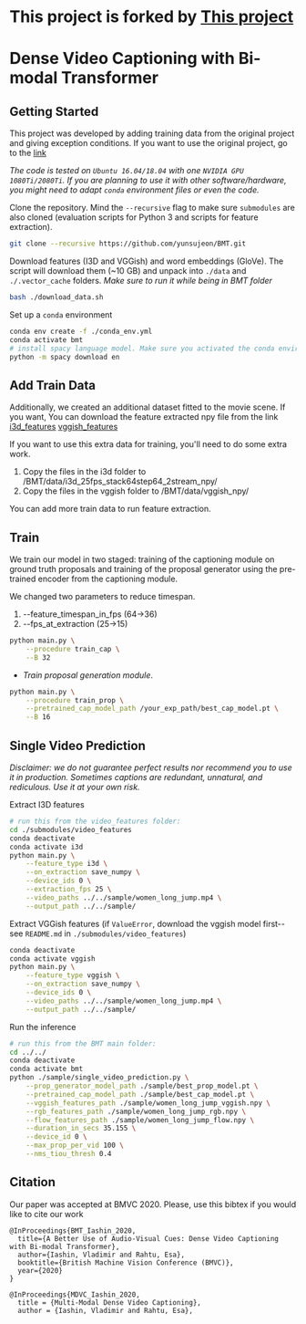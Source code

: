 # This project is forked by [This project](https://github.com/v-iashin/BMT)

# Dense Video Captioning with Bi-modal Transformer

## Getting Started

This project was developed by adding training data from the original project and giving exception conditions. If you want to use the original project, go to the [link](https://github.com/v-iashin/BMT)

_The code is tested on `Ubuntu 16.04/18.04` with one `NVIDIA GPU 1080Ti/2080Ti`. If you are planning to use it with other software/hardware, you might need to adapt `conda` environment files or even the code._

Clone the repository. Mind the `--recursive` flag to make sure `submodules` are also cloned (evaluation scripts for Python 3 and scripts for feature extraction).
```bash
git clone --recursive https://github.com/yunsujeon/BMT.git
```

Download features (I3D and VGGish) and word embeddings (GloVe). The script will download them (~10 GB) and unpack into `./data` and `./.vector_cache` folders. *Make sure to run it while being in BMT folder*
```bash
bash ./download_data.sh

```
Set up a `conda` environment
```bash
conda env create -f ./conda_env.yml
conda activate bmt
# install spacy language model. Make sure you activated the conda environment
python -m spacy download en
```

## Add Train Data
Additionally, we created an additional dataset fitted to the movie scene. If you want, You can download the feature extracted npy file from the link 
[i3d_features](https://drive.google.com/drive/folders/1UTVkkgowg5wriGvX5vEuREAmBtnsg17L?usp=sharing)
[vggish_features](https://drive.google.com/drive/folders/1xTI488LitnyNrBwL8PTWlBx0-id_m_0A?usp=sharing)

If you want to use this extra data for training, you'll need to do some extra work.
1. Copy the files in the i3d folder to /BMT/data/i3d_25fps_stack64step64_2stream_npy/
2. Copy the files in the vggish folder to /BMT/data/vggish_npy/

You can add more train data to run feature extraction.


## Train

We train our model in two staged: training of the captioning module on ground truth proposals and training of the proposal generator using the pre-trained encoder from the captioning module.

We changed two parameters to reduce timespan.
1. --feature_timespan_in_fps (64->36)
2. --fps_at_extraction (25->15)

```bash
python main.py \
    --procedure train_cap \
    --B 32
```

- *Train proposal generation module*.
```bash
python main.py \
    --procedure train_prop \
    --pretrained_cap_model_path /your_exp_path/best_cap_model.pt \
    --B 16
```

## Single Video Prediction

*Disclaimer: we do not guarantee perfect results nor recommend you to use it in production. Sometimes captions are redundant, unnatural, and rediculous. Use it at your own risk.*

Extract I3D features
```bash
# run this from the video_features folder:
cd ./submodules/video_features
conda deactivate
conda activate i3d
python main.py \
    --feature_type i3d \
    --on_extraction save_numpy \
    --device_ids 0 \
    --extraction_fps 25 \
    --video_paths ../../sample/women_long_jump.mp4 \
    --output_path ../../sample/
```

Extract VGGish features (if `ValueError`, download the vggish model first--see `README.md` in `./submodules/video_features`)
```bash
conda deactivate
conda activate vggish
python main.py \
    --feature_type vggish \
    --on_extraction save_numpy \
    --device_ids 0 \
    --video_paths ../../sample/women_long_jump.mp4 \
    --output_path ../../sample/
```

Run the inference
```bash
# run this from the BMT main folder:
cd ../../
conda deactivate
conda activate bmt
python ./sample/single_video_prediction.py \
    --prop_generator_model_path ./sample/best_prop_model.pt \
    --pretrained_cap_model_path ./sample/best_cap_model.pt \
    --vggish_features_path ./sample/women_long_jump_vggish.npy \
    --rgb_features_path ./sample/women_long_jump_rgb.npy \
    --flow_features_path ./sample/women_long_jump_flow.npy \
    --duration_in_secs 35.155 \
    --device_id 0 \
    --max_prop_per_vid 100 \
    --nms_tiou_thresh 0.4
```


## Citation
Our paper was accepted at BMVC 2020. Please, use this bibtex if you would like to cite our work
```
@InProceedings{BMT_Iashin_2020,
  title={A Better Use of Audio-Visual Cues: Dense Video Captioning with Bi-modal Transformer},
  author={Iashin, Vladimir and Rahtu, Esa},
  booktitle={British Machine Vision Conference (BMVC)},
  year={2020}
}
```

```
@InProceedings{MDVC_Iashin_2020,
  title = {Multi-Modal Dense Video Captioning},
  author = {Iashin, Vladimir and Rahtu, Esa},
